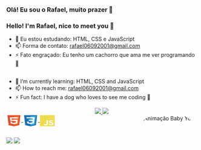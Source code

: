 ### Olá! Eu sou o Rafael, muito prazer 👋
### Hello! I'm Rafael, nice to meet you 👋

- 🌱 Eu estou estudando: HTML, CSS e JavaScript
- 📫 Forma de contato: rafael06092001@gmail.com 
- ⚡ Fato engraçado: Eu tenho um cachorro que ama me ver programando 🐶
##
- 🌱 I’m currently learning: HTML, CSS and JavaScript
- 📫 How to reach me: rafael06092001@gmail.com
- ⚡ Fun fact: I have a dog who loves to see me coding 🐶

<div align="center">
  <a href="https://github.com/RafaelFortes01">
  <img height="180em" src="https://github-readme-stats.vercel.app/api?username=RafaelFortes01&show_icons=true&theme=github_dark&include_all_commits=true&count_private=true"/>
  <img height="180em" src="https://github-readme-stats.vercel.app/api/top-langs/?username=RafaelFortes01&layout=compact&langs_count=3&theme=github_dark"/>
</div>
  
 <div>
   <img align="center" alt="RHTML logo" height="30" width="40" src="https://raw.githubusercontent.com/devicons/devicon/master/icons/html5/html5-original.svg">
   <img align="center" alt="CSS logo" height="30" width="40" src="https://raw.githubusercontent.com/devicons/devicon/master/icons/css3/css3-original.svg">
   <img align="center" alt="JavaScript logo" height="30" width="40" src="https://raw.githubusercontent.com/devicons/devicon/master/icons/javascript/javascript-plain.svg">
   <img align="right" alt="Animação Baby Yoda" height="150" style="border-radius:50px;" src="https://media.giphy.com/media/mG2o06QBYpEk7npyON/source.gif?cid=790b76116cb64d5c7239805b2b128cc11fa1b996e7753071&rid=source.gif&ct=g">
 </div>
  
  ##
  
  <div>
    <a href="https://www.facebook.com/rafael.forteslacerda" target="_blank"><img src="https://img.shields.io/badge/Facebook-1877F2?style=for-the-badge&logo=facebook&logoColor=white" target="_blank"></a>
    <a href="https://www.instagram.com/rafa.fortes_/" target="_blank"><img src="https://img.shields.io/badge/-Instagram-%23E4405F?style=for-the-badge&logo=instagram&logoColor=white" target="_blank"></a>
  </div>
